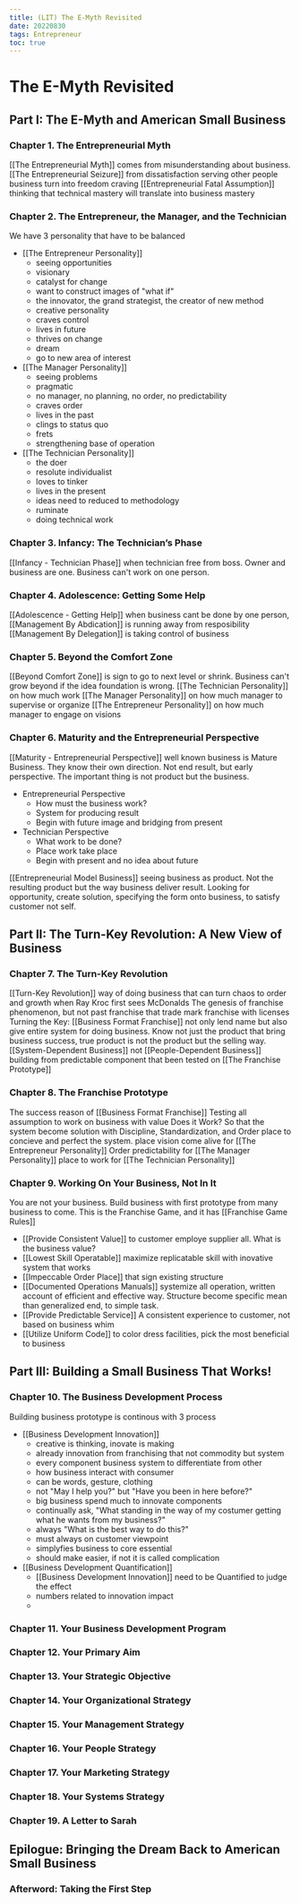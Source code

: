 ```yaml
---
title: (LIT) The E-Myth Revisited
date: 20220830
tags: Entrepreneur
toc: true
---
```


# The E-Myth Revisited

## Part I: The E-Myth and American Small Business

### Chapter 1. The Entrepreneurial Myth
[[The Entrepreneurial Myth]] comes from misunderstanding about business. 
[[The Entrepreneurial Seizure]] from dissatisfaction serving other people business turn into freedom craving
[[Entrepreneurial Fatal Assumption]] thinking that technical mastery will translate into business mastery

### Chapter 2. The Entrepreneur, the Manager, and the Technician
We have 3 personality that have to be balanced
- [[The Entrepreneur Personality]] 
	- seeing opportunities
	- visionary
	- catalyst for change
	- want to construct images of "what if"
	- the innovator, the grand strategist, the creator of new method
	- creative personality
	- craves control
	- lives in future
	- thrives on change
	- dream
	- go to new area of interest
- [[The Manager Personality]]
	- seeing problems
	- pragmatic
	- no manager, no planning, no order, no predictability
	- craves order
	- lives in the past
	- clings to status quo
	- frets
	- strengthening base of operation
- [[The Technician Personality]]
	- the doer
	- resolute individualist
	- loves to tinker
	- lives in the present
	- ideas need to reduced to methodology
	- ruminate
	- doing technical work
### Chapter 3. Infancy: The Technician’s Phase
[[Infancy - Technician Phase]] when technician free from boss. Owner and business are one. Business can't work on one person. 
### Chapter 4. Adolescence: Getting Some Help
[[Adolescence - Getting Help]] when business cant be done by one person, 
[[Management By Abdication]] is running away from resposibility
[[Management By Delegation]] is taking control of business
### Chapter 5. Beyond the Comfort Zone
[[Beyond Comfort Zone]] is sign to go to next level or shrink. Business can't grow beyond if the idea foundation is wrong.
[[The Technician Personality]] on how much work
[[The Manager Personality]] on how much manager to supervise or organize
[[The Entrepreneur Personality]] on how much manager to engage on visions
### Chapter 6. Maturity and the Entrepreneurial Perspective
[[Maturity - Entrepreneurial Perspective]] well known business is Mature Business. They know their own direction. Not end result, but early perspective. The important thing is not product but the business.
- Entrepreneurial Perspective
	- How must the business work?
	- System for producing result
	- Begin with future image and bridging from present
- Technician Perspective
	- What work to be done?
	- Place work take place
	- Begin with present and no idea about future

[[Entrepreneurial Model Business]] seeing business as product. Not the resulting product but the way business deliver result. Looking for opportunity, create solution, specifying the form onto business, to satisfy customer not self.
## Part II: The Turn-Key Revolution: A New View of Business
### Chapter 7. The Turn-Key Revolution
[[Turn-Key Revolution]] way of doing business that can turn chaos to order and growth when Ray Kroc first sees McDonalds
The genesis of franchise phenomenon, but not past franchise that trade mark franchise with licenses
Turning the Key: [[Business Format Franchise]] not only lend name but also give entire system for doing business.
Know not just the product that bring business success, true product is not the product but the selling way.
[[System-Dependent Business]] not [[People-Dependent Business]] 
building from predictable component that been tested on [[The Franchise Prototype]]

### Chapter 8. The Franchise Prototype
The success reason of [[Business Format Franchise]] 
Testing all assumption to work on business with value Does it Work?
So that the system become solution with Discipline, Standardization, and Order
place to concieve and perfect the system.
place vision come alive for [[The Entrepreneur Personality]]
Order predictability for [[The Manager Personality]]
place to work for [[The Technician Personality]]
### Chapter 9. Working On Your Business, Not In It
You are not your business. Build business with first prototype from many business to come.
This is the Franchise Game, and it has [[Franchise Game Rules]]
- [[Provide Consistent Value]] to customer employe supplier all. What is the business value?
- [[Lowest Skill Operatable]] maximize replicatable skill with inovative system that works
- [[Impeccable Order Place]] that sign existing structure
- [[Documented Operations Manuals]] systemize all operation, written account of efficient and effective way. Structure become specific mean than generalized end, to simple task.
- [[Provide Predictable Service]] A consistent experience to customer, not based on business whim
- [[Utilize Uniform Code]] to color dress facilities, pick the most beneficial to business
## Part III: Building a Small Business That Works!

### Chapter 10. The Business Development Process
Building business prototype is continous with 3 process
- [[Business Development Innovation]] 
	- creative is thinking, inovate is making
	- already innovation from franchising that not commodity but system
	- every component business system to differentiate from other
	- how business interact with consumer
	- can be words, gesture, clothing
	- not "May I help you?" but "Have you been in here before?"
	- big business spend much to innovate components
	- continually ask, "What standing in the way of my costumer getting what he wants from my business?"
	- always "What is the best way to do this?"
	- must always on customer viewpoint
	- simplyfies business to core essential
	- should make easier, if not it is called complication
- [[Business Development Quantification]]
	- [[Business Development Innovation]] need to be Quantified to judge the effect
	- numbers related to innovation impact
	- 
### Chapter 11. Your Business Development Program

### Chapter 12. Your Primary Aim

### Chapter 13. Your Strategic Objective

### Chapter 14. Your Organizational Strategy

### Chapter 15. Your Management Strategy

### Chapter 16. Your People Strategy

### Chapter 17. Your Marketing Strategy

### Chapter 18. Your Systems Strategy

### Chapter 19. A Letter to Sarah

## Epilogue: Bringing the Dream Back to American Small Business

### Afterword: Taking the First Step
